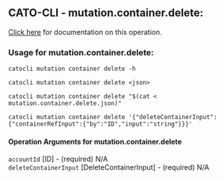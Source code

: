 
## CATO-CLI - mutation.container.delete:
[Click here](https://api.catonetworks.com/documentation/#mutation-mutation.container.delete) for documentation on this operation.

### Usage for mutation.container.delete:

`catocli mutation container delete -h`

`catocli mutation container delete <json>`

`catocli mutation container delete "$(cat < mutation.container.delete.json)"`

`catocli mutation container delete '{"deleteContainerInput":{"containerRefInput":{"by":"ID","input":"string"}}}'`


#### Operation Arguments for mutation.container.delete ####

`accountId` [ID] - (required) N/A    
`deleteContainerInput` [DeleteContainerInput] - (required) N/A    
